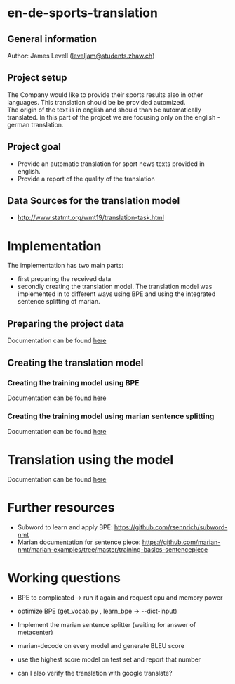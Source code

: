 # en-de-sports-translation
## General information
Author: James Levell (leveljam@students.zhaw.ch)  

## Project setup 
The Company would like to provide their sports results also in other languages. This translation should be be provided automized.  
The origin of the text is in english and should than be automatically translated. In this part of the projcet we are focusing only on the english - german translation. 

## Project goal  
* Provide an automatic translation for sport news texts provided in english.  
* Provide a report of the quality of the translation  

## Data Sources for the translation model
 * http://www.statmt.org/wmt19/translation-task.html

# Implementation
The implementation has two main parts: 
* first preparing the received data
* secondly creating the translation model. The translation model was implemented in to different ways using BPE and using the integrated sentence splitting of marian.  

## Preparing the project data
Documentation can be found [here](preparingProjectData.md)

## Creating the translation model
### Creating the training model using BPE 
Documentation can be found [here](bpe.md)

### Creating the training model using marian sentence splitting
Documentation can be found [here](marian_sentencesplitting.md)

# Translation using the model
Documentation can be found [here](translation.md)

# Further resources 
* Subword to learn and apply BPE: https://github.com/rsennrich/subword-nmt
* Marian documentation for sentence piece: https://github.com/marian-nmt/marian-examples/tree/master/training-basics-sentencepiece

# Working questions
- BPE to complicated -> run it again and request cpu and memory power
- optimize BPE (get_vocab.py , learn_bpe -> --dict-input)
- Implement the marian sentence splitter (waiting for answer of metacenter)
- marian-decode on every model and generate BLEU score
- use the highest score model on test set and report that number

- can I also verify the translation with google translate?